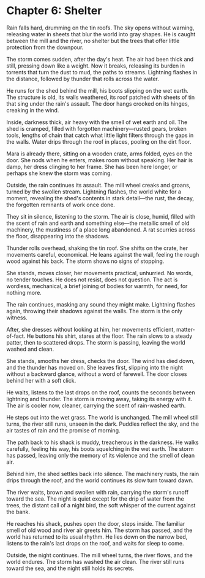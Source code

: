 # Chapter 6: Shelter

Rain falls hard, drumming on the tin roofs. The sky opens without warning, releasing water in sheets that blur the world into gray shapes. He is caught between the mill and the river, no shelter but the trees that offer little protection from the downpour.

The storm comes sudden, after the day's heat. The air had been thick and still, pressing down like a weight. Now it breaks, releasing its burden in torrents that turn the dust to mud, the paths to streams. Lightning flashes in the distance, followed by thunder that rolls across the water.

He runs for the shed behind the mill, his boots slipping on the wet earth. The structure is old, its walls weathered, its roof patched with sheets of tin that sing under the rain's assault. The door hangs crooked on its hinges, creaking in the wind.

Inside, darkness thick, air heavy with the smell of wet earth and oil. The shed is cramped, filled with forgotten machinery—rusted gears, broken tools, lengths of chain that catch what little light filters through the gaps in the walls. Water drips through the roof in places, pooling on the dirt floor.

Mara is already there, sitting on a wooden crate, arms folded, eyes on the door. She nods when he enters, makes room without speaking. Her hair is damp, her dress clinging to her frame. She has been here longer, or perhaps she knew the storm was coming.

Outside, the rain continues its assault. The mill wheel creaks and groans, turned by the swollen stream. Lightning flashes, the world white for a moment, revealing the shed's contents in stark detail—the rust, the decay, the forgotten remnants of work once done.

They sit in silence, listening to the storm. The air is close, humid, filled with the scent of rain and earth and something else—the metallic smell of old machinery, the mustiness of a place long abandoned. A rat scurries across the floor, disappearing into the shadows.

Thunder rolls overhead, shaking the tin roof. She shifts on the crate, her movements careful, economical. He leans against the wall, feeling the rough wood against his back. The storm shows no signs of stopping.

She stands, moves closer, her movements practical, unhurried. No words, no tender touches. He does not resist, does not question. The act is wordless, mechanical, a brief joining of bodies for warmth, for need, for nothing more.

The rain continues, masking any sound they might make. Lightning flashes again, throwing their shadows against the walls. The storm is the only witness.

After, she dresses without looking at him, her movements efficient, matter-of-fact. He buttons his shirt, stares at the floor. The rain slows to a steady patter, then to scattered drops. The storm is passing, leaving the world washed and clean.

She stands, smooths her dress, checks the door. The wind has died down, and the thunder has moved on. She leaves first, slipping into the night without a backward glance, without a word of farewell. The door closes behind her with a soft click.

He waits, listens to the last drops on the roof, counts the seconds between lightning and thunder. The storm is moving away, taking its energy with it. The air is cooler now, cleaner, carrying the scent of rain-washed earth.

He steps out into the wet grass. The world is unchanged. The mill wheel still turns, the river still runs, unseen in the dark. Puddles reflect the sky, and the air tastes of rain and the promise of morning.

The path back to his shack is muddy, treacherous in the darkness. He walks carefully, feeling his way, his boots squelching in the wet earth. The storm has passed, leaving only the memory of its violence and the smell of clean air.

Behind him, the shed settles back into silence. The machinery rusts, the rain drips through the roof, and the world continues its slow turn toward dawn.

The river waits, brown and swollen with rain, carrying the storm's runoff toward the sea. The night is quiet except for the drip of water from the trees, the distant call of a night bird, the soft whisper of the current against the bank.

He reaches his shack, pushes open the door, steps inside. The familiar smell of old wood and river air greets him. The storm has passed, and the world has returned to its usual rhythm. He lies down on the narrow bed, listens to the rain's last drops on the roof, and waits for sleep to come.

Outside, the night continues. The mill wheel turns, the river flows, and the world endures. The storm has washed the air clean. The river still runs toward the sea, and the night still holds its secrets. 